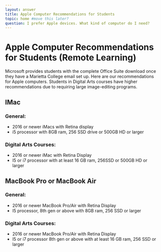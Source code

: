 ```yaml
---
layout: answer
title: Apple Computer Recommendations for Students
topic: home #move this later?
question: I prefer Apple devices. What kind of computer do I need?
---
```

# Apple Computer Recommendations for Students (Remote Learning)

Microsoft provides students with the complete Office Suite download once they have a Marietta College email set up. Here are our recommendations for Apple computers. Students in Digital Arts courses have higher recommendations due to requiring large image-editing programs.

## IMac

### General:

- 2016 or newer iMacs with Retina display
- i5 processor with 8GB ram, 256 SSD drive or 500GB HD or larger

### Digital Arts Courses:

- 2016 or newer iMac with Retina Display
- I5 or i7 processor with at least 16 GB ram, 256SSD or 500GB HD or larger

## MacBook Pro or MacBook Air

### General:

- 2016 or newer MacBook Pro/Air with Retina Display
- I5 processor, 8th gen or above with 8GB ram, 256 SSD or larger

### Digital Arts Courses:

- 2016 or newer MacBook Pro/Air with Retina Display
- I5 or i7 processor 8th gen or above with at least 16 GB ram, 256 SSD or larger
